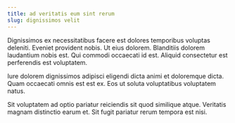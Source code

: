 ```yaml
---
title: ad veritatis eum sint rerum
slug: dignissimos velit
---
```


Dignissimos ex necessitatibus facere est dolores temporibus voluptas deleniti. Eveniet provident nobis. Ut eius dolorem. Blanditiis dolorem laudantium nobis est. Qui commodi occaecati id est. Aliquid consectetur est perferendis est voluptatem.

Iure dolorem dignissimos adipisci eligendi dicta animi et doloremque dicta. Quam occaecati omnis est est ex. Eos ut soluta voluptatibus voluptatem natus.

Sit voluptatem ad optio pariatur reiciendis sit quod similique atque. Veritatis magnam distinctio earum et. Sit fugit pariatur rerum tempora est nisi.
